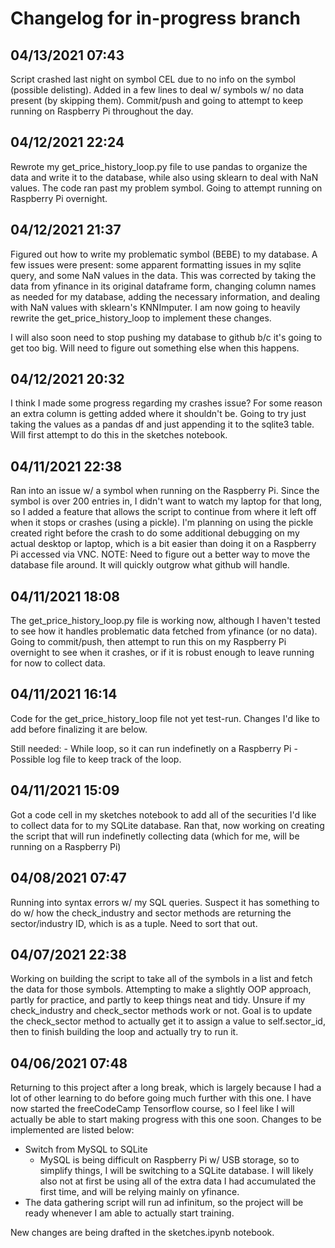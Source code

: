 # Changelog for in-progress branch

## 04/13/2021 07:43
Script crashed last night on symbol CEL due to no info on the symbol (possible delisting). Added in a few lines to deal w/ symbols w/ no data present (by skipping them). Commit/push and going to attempt to keep running on Raspberry Pi throughout the day.

## 04/12/2021 22:24
Rewrote my get_price_history_loop.py file to use pandas to organize the data and write it to the database, while also using sklearn to deal with NaN values. The code ran past my problem symbol. Going to attempt running on Raspberry Pi overnight.

## 04/12/2021 21:37
Figured out how to write my problematic symbol (BEBE) to my database. A few issues were present: some apparent formatting issues in my sqlite query, and some NaN values in the data. This was corrected by taking the data from yfinance in its original dataframe form, changing column names as needed for my database, adding the necessary information, and dealing with NaN values with sklearn's KNNImputer. I am now going to heavily rewrite the get_price_history_loop to implement these changes.

I will also soon need to stop pushing my database to github b/c it's going to get too big. Will need to figure out something else when this happens.

## 04/12/2021 20:32
I think I made some progress regarding my crashes issue? For some reason an extra column is getting added where it shouldn't be. Going to try just taking the values as a pandas df and just appending it to the sqlite3 table. Will first attempt to do this in the sketches notebook.

## 04/11/2021 22:38
Ran into an issue w/ a symbol when running on the Raspberry Pi. Since the symbol is over 200 entries in, I didn't want to watch my laptop for that long, so I added a feature that allows the script to continue from where it left off when it stops or crashes (using a pickle). I'm planning on using the pickle created right before the crash to do some additional debugging on my actual desktop or laptop, which is a bit easier than doing it on a Raspberry Pi accessed via VNC. NOTE: Need to figure out a better way to move the database file around. It will quickly outgrow what github will handle.

## 04/11/2021 18:08
The get_price_history_loop.py file is working now, although I haven't tested to see how it handles problematic data fetched from yfinance (or no data). Going to commit/push, then attempt to run this on my Raspberry Pi overnight to see when it crashes, or if it is robust enough to leave running for now to collect data.

## 04/11/2021 16:14
Code for the get_price_history_loop file not yet test-run. Changes I'd like to add before finalizing it are below.

Still needed:
    - While loop, so it can run indefinetly on a Raspberry Pi
    - Possible log file to keep track of the loop.

## 04/11/2021 15:09
Got a code cell in my sketches notebook to add all of the securities I'd like to collect data for to my SQLite database. Ran that, now working on creating the script that will run indefinetly collecting data (which for me, will be running on a Raspberry Pi)

## 04/08/2021 07:47
Running into syntax errors w/ my SQL queries. Suspect it has something to do w/ how the check_industry and sector methods are returning the sector/industry ID, which is as a tuple. Need to sort that out.

## 04/07/2021 22:38
Working on building the script to take all of the symbols in a list and fetch the data for those symbols. Attempting to make a slightly OOP approach, partly for practice, and partly to keep things neat and tidy. Unsure if my check_industry and check_sector methods work or not. Goal is to update the check_sector method to actually get it to assign a value to self.sector_id, then to finish building the loop and actually try to run it.

## 04/06/2021 07:48
Returning to this project after a long break, which is largely because I had a lot of other learning to do before going much further with this one. I have now started the freeCodeCamp Tensorflow course, so I feel like I will actually be able to start making progress with this one soon. Changes to be implemented are listed below:

- Switch from MySQL to SQLite
    - MySQL is being difficult on Raspberry Pi w/ USB storage, so to simplify things, I will be switching to a SQLite database. I will likely also not at first be using all of the extra data I had accumulated the first time, and will be relying mainly on yfinance.
- The data gathering script will run ad infinitum, so the project will be ready whenever I am able to actually start training. 

New changes are being drafted in the sketches.ipynb notebook.